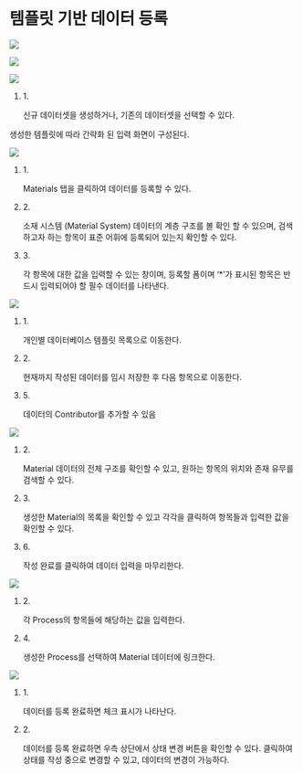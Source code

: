 # 템플릿 기반 데이터 등록

![](https://2876966272-files.gitbook.io/\~/files/v0/b/gitbook-x-prod.appspot.com/o/spaces%2FOwRsey49TEQIRDSGG3Db%2Fuploads%2F9NlIZ4gesseiMWJBxiix%2F%ED%85%9C%ED%94%8C%EB%A6%BF%EA%B8%B0%EB%B0%98%EC%86%8C%EC%9E%AC%EB%8D%B0%EC%9D%B4%ED%84%B0%EB%93%B1%EB%A1%9D.png?alt=media\&token=4fa23aa0-c821-463e-b25e-24b2e392b45a)

![](https://2876966272-files.gitbook.io/\~/files/v0/b/gitbook-x-prod.appspot.com/o/spaces%2FOwRsey49TEQIRDSGG3Db%2Fuploads%2F0tQWsFeMXC0jGDZWZjXV%2F%EA%B0%9C%EC%9D%B8%EB%B3%84%EB%8D%B0%EC%9D%B4%ED%84%B0%EB%B2%A0%EC%9D%B4%EC%8A%A4%ED%85%9C%ED%94%8C%EB%A6%BF%EC%84%A0%ED%83%9D.png?alt=media\&token=164d77f9-726b-4f65-9f60-6b1212c8fe4a)

![](https://2876966272-files.gitbook.io/\~/files/v0/b/gitbook-x-prod.appspot.com/o/spaces%2FOwRsey49TEQIRDSGG3Db%2Fuploads%2FQpUuGSmAnq8lJZlfMLZZ%2Fimage.png?alt=media\&token=fa1ea9f7-8b74-408a-a761-4d28f7dfb8fe)

1.  1\.

    신규 데이터셋을 생성하거나, 기존의 데이터셋을 선택할 수 있다.

생성한 템플릿에 따라 간략화 된 입력 화면이 구성된다.

![](https://2876966272-files.gitbook.io/\~/files/v0/b/gitbook-x-prod.appspot.com/o/spaces%2FOwRsey49TEQIRDSGG3Db%2Fuploads%2Fd2r8y5seJUOmNYBd5g9b%2F%EB%8D%B0%EC%9D%B4%ED%84%B0%EC%9E%85%EB%A0%A5.png?alt=media\&token=d9852182-359e-4dbe-9106-ce83f6345ab4)

1.  1\.

    Materials 탭을 클릭하여 데이터를 등록할 수 있다.
2.  2\.

    소재 시스템 (Material System) 데이터의 계층 구조를 볼 확인 할 수 있으며, 검색하고자 하는 항목이 표준 어휘에 등록되어 있는지 확인할 수 있다.
3.  3\.

    각 항목에 대한 값을 입력할 수 있는 창이며, 등록할 폼이며 ‘\*’가 표시된 항목은 반드시 입력되어야 할 필수 데이터를 나타낸다.

![](https://2876966272-files.gitbook.io/\~/files/v0/b/gitbook-x-prod.appspot.com/o/spaces%2FOwRsey49TEQIRDSGG3Db%2Fuploads%2FbPQ0f8613KLBlKMGGsYc%2F%EB%8D%B0%EC%9D%B4%ED%84%B0%EC%9D%98%EB%A9%94%ED%83%80%EB%8D%B0%EC%9D%B4%ED%84%B0%EC%9E%85%EB%A0%A5.png?alt=media\&token=31a2f41d-33b1-4c0a-8282-f8f767669efa)

1.  1\.

    개인별 데이터베이스 템플릿 목록으로 이동한다.
2.  2\.

    현재까지 작성된 데이터를 임시 저장한 후 다음 항목으로 이동한다.
3.  5\.

    데이터의 Contributor를 추가할 수 있음

![](https://2876966272-files.gitbook.io/\~/files/v0/b/gitbook-x-prod.appspot.com/o/spaces%2FOwRsey49TEQIRDSGG3Db%2Fuploads%2FnZTVvaVpytfBhHUWKNd4%2FMaterial%EB%8D%B0%EC%9D%B4%ED%84%B0%EC%9E%85%EB%A0%A5.png?alt=media\&token=b9650bd5-7d22-4ee8-aea6-1def54538fa5)

1.  2\.

    Material 데이터의 전체 구조를 확인할 수 있고, 원하는 항목의 위치와 존재 유무를 검색할 수 있다.
2.  3\.

    생성한 Material의 목록을 확인할 수 있고 각각을 클릭하여 항목들과 입력한 값을 확인할 수 있다.
3.  6\.

    작성 완료를 클릭하여 데이터 입력을 마무리한다.

![](https://2876966272-files.gitbook.io/\~/files/v0/b/gitbook-x-prod.appspot.com/o/spaces%2FOwRsey49TEQIRDSGG3Db%2Fuploads%2FbknuPRsH0mdV1tnSktTh%2FProcess%EB%A7%8C%EB%93%A4%EA%B8%B0.png?alt=media\&token=f665b675-3a90-4b6c-ada0-6ccc35aabeda)

1.  2\.

    각 Process의 항목들에 해당하는 값을 입력한다.
2.  4\.

    생성한 Process를 선택하여 Material 데이터에 링크한다.

![](https://2876966272-files.gitbook.io/\~/files/v0/b/gitbook-x-prod.appspot.com/o/spaces%2FOwRsey49TEQIRDSGG3Db%2Fuploads%2FygHIL10AC5NUlaFr0AAY%2F%EB%8D%B0%EC%9D%B4%ED%84%B0%EB%93%B1%EB%A1%9D%EC%99%84%EB%A3%8C%ED%99%94%EB%A9%B4.png?alt=media\&token=e4071419-cce1-4d48-bb8b-53e42bee20d5)

1.  1\.

    데이터를 등록 완료하면 체크 표시가 나타난다.
2.  2\.

    데이터를 등록 완료하면 우측 상단에서 상태 변경 버튼을 확인할 수 있다. 클릭하여 상태를 작성 중으로 변경할 수 있고, 데이터의 변경이 가능하다.
